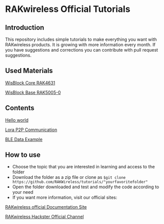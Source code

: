 # RAKwireless Official Tutorials

## Introduction

This repository includes simple tutorials to make everything you want with RAKwireless products. It is growing with more information every month. If you have suggestions and corrections you can contribute with pull request suggestions.

## Used Materials

[WisBlock Core RAK4631](https://store.rakwireless.com/products/rak4631-lpwan-node)

[WisBlock Base RAK5005-0](https://store.rakwireless.com/products/rak5005-o-base-board)

## Contents 

[Hello world](https://github.com/RAKWireless/tutorials/tree/master/hello_world)

[Lora P2P Communication](https://github.com/RAKWireless/tutorials/tree/master/LoRa_P2P)

[BLE Data Example](https://github.com/RAKWireless/tutorials/tree/master/RAK4361_BLE_DATA_EXAMPLE)

## How to use

- Choose the topic that you are interested in learning and access to the folder
- Download the folder as a zip file or clone as `$git clone https://github.com/RAKWireless/tutorials/"yourfavoritefolder"`
- Open the folder downloaded and test and modify the code according to your need
- If you want more information, visit our official sites:

[RAKwireless official Documentation Site](https://docs.rakwireless.com/Introduction/)

[RAKwireless Hackster Official Channel](https://docs.rakwireless.com/Introduction/)